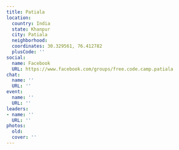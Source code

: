 ```yaml
---
title: Patiala
location:
  country: India
  state: Khanpur
  city: Patiala
  neighborhood: 
  coordinates: 30.329561, 76.412782
  plusCode: ''
social:
  name: Facebook
  URL: https://www.facebook.com/groups/free.code.camp.patiala
chat:
  name: ''
  URL: ''
event:
  name: ''
  URL: ''
leaders:
- name: ''
  URL: ''
photos:
  old: 
  cover: ''
---
```


